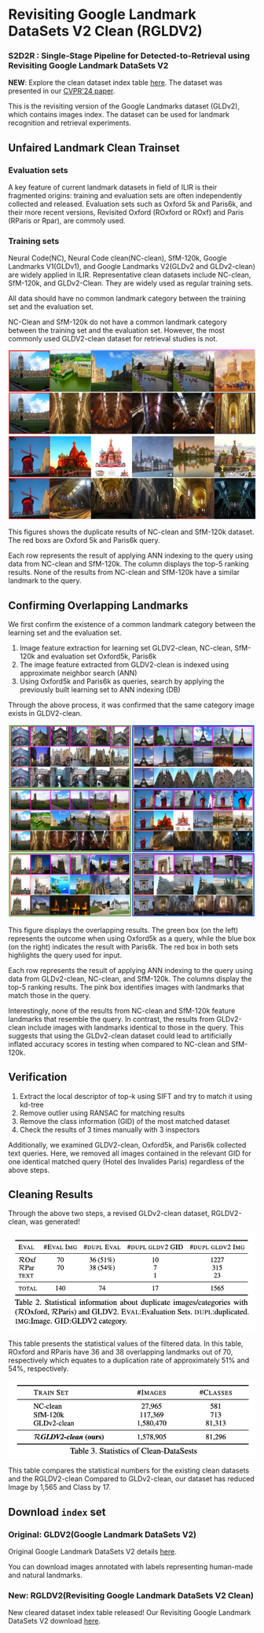 # Revisiting Google Landmark DataSets V2 Clean (RGLDV2)
### S2D2R : Single-Stage Pipeline for Detected-to-Retrieval using Revisiting Google Landmark DataSets V2


**NEW**: Explore the clean dataset index table
[here](https://drive.google.com/file/d/1AV65-pbcG4EceBVw3dqcjQc5KSZK6kLI/view?usp=sharing). 
The dataset was presented in our [CVPR'24 paper](아카이브주소).

This is the revisiting version of the Google Landmarks dataset (GLDv2), which contains images index.
The dataset can be used for landmark recognition and retrieval experiments. 

## Unfaired Landmark Clean Trainset

### Evaluation sets

A key feature of current landmark datasets in field of ILIR is their fragmented origins: training and evaluation sets are often independently collected and released.
Evaluation sets such as Oxford 5k and Paris6k, and their more recent versions, Revisited Oxford (ROxford or ROxf) and Paris (RParis or Rpar), are commoly used.

### Training sets

Neural Code(NC), Neural Code clean(NC-clean), SfM-120k, Google Landmarks V1(GLDv1), and Google Landmarks V2(GLDv2 and GLDv2-clean) are widely applied in ILIR.
Representative clean datasets include NC-clean, SfM-120k, and GLDv2-Clean. They are widely used as regular training sets.

All data should have no common landmark category between the training set and the evaluation set. 

NC-Clean and SfM-120k do not have a common landmark category between the training set and the evaluation set. 
However, the most commonly used GLDV2-clean dataset for retrieval studies is not.

![02](/images/02.jpg)
![03](/images/03.jpg)

This figures shows the duplicate results of NC-clean and SfM-120k dataset.
The red boxs are Oxford 5k and Paris6k query.

Each row represents the result of applying ANN indexing to the query using data from NC-clean and SfM-120k.
The column displays the top-5 ranking results.
None of the results from NC-clean and SfM-120k have a similar landmark to the query.

## Confirming Overlapping Landmarks

We first confirm the existence of a common landmark category between the learning set and the evaluation set.

1. Image feature extraction for learning set GLDV2-clean, NC-clean, SfM-120k and evaluation set Oxford5k, Paris6k
2. The image feature extracted from GLDV2-clean is indexed using approximate neighbor search (ANN)
3. Using Oxford5k and Paris6k as queries, search by applying the previously built learning set to ANN indexing (DB)

Through the above process, it was confirmed that the same category image exists in GLDV2-clean.

![A2](/images/A2.png)

This figure displays the overlapping results. 
The green box (on the left) represents the outcome when using Oxford5k as a query, while the blue box (on the right) indicates the result with Paris6k. 
The red box in both sets highlights the query used for input. 

Each row represents the result of applying ANN indexing to the query using data from GLDv2-clean, NC-clean, and SfM-120k. 
The columns display the top-5 ranking results. The pink box identifies images with landmarks that match those in the query. 

Interestingly, none of the results from NC-clean and SfM-120k feature landmarks that resemble the query. 
In contrast, the results from GLDv2-clean include images with landmarks identical to those in the query. 
This suggests that using the GLDv2-clean dataset could lead to artificially inflated accuracy scores in testing when compared to NC-clean and SfM-120k. 

## Verification

1. Extract the local descriptor of top-k using SIFT and try to match it using kd-tree
2. Remove outlier using RANSAC for matching results
3. Remove the class information (GID) of the most matched dataset
4. Check the results of 3 times manually with 3 inspectors

Additionally, we examined GLDV2-clean, Oxford5k, and Paris6k collected text queries.
Here, we removed all images contained in the relevant GID for one identical matched query (Hotel des Invalides Paris) regardless of the above steps.

## Cleaning Results
Through the above two steps, a revised GLDv2-clean dataset, RGLDV2-clean, was generated!

![T1](/images/table_01.png)

This table presents the statistical values of the filtered data.
In this table, ROxford and RParis have 36 and 38 overlapping landmarks out of 70, respectively which equates to a duplication rate of approximately 51% and 54%, respectively.

![T2](/images/table_02.png)

This table compares the statistical numbers for the existing clean datasets and the RGLDV2-clean
Compared to GLDv2-clean, our dataset has reduced Image by 1,565 and Class by 17.

## Download `index` set
### Original: GLDV2(Google Landmark DataSets V2)
Original Google Landmark DataSets V2 details [here](https://github.com/cvdfoundation/google-landmark.git).

You can download images annotated with labels representing human-made and natural landmarks. 
    
### New: RGLDV2(Revisiting Google Landmark DataSets V2 Clean)
New cleared dataset index table released!
Our Revisiting Google Landmark DataSets V2 download [here](https://drive.google.com/file/d/1AV65-pbcG4EceBVw3dqcjQc5KSZK6kLI/view?usp=sharing). 

